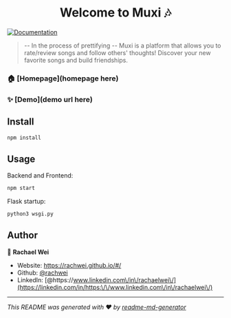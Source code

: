 <h1 align="center">Welcome to Muxi 🎶</h1>
<p>
  <a href="documentation here" target="_blank">
    <img alt="Documentation" src="https://img.shields.io/badge/documentation-yes-brightgreen.svg" />
  </a>
</p>

> -- In the process of prettifying --
> Muxi is a platform that allows you to rate/review songs and follow others' thoughts! Discover your new favorite songs and build friendships.

### 🏠 [Homepage](homepage here)

### ✨ [Demo](demo url here)

## Install

```sh
npm install
```

## Usage
Backend and Frontend:
```sh
npm start
```
Flask startup:
```sh
python3 wsgi.py
```

## Author

👤 **Rachael Wei**

* Website: https://rachwei.github.io/#/
* Github: [@rachwei](https://github.com/rachwei)
* LinkedIn: [@https:\/\/www.linkedin.com\/in\/rachaelwei\/](https://linkedin.com/in/https:\/\/www.linkedin.com\/in\/rachaelwei\/)

***
_This README was generated with ❤️ by [readme-md-generator](https://github.com/kefranabg/readme-md-generator)_